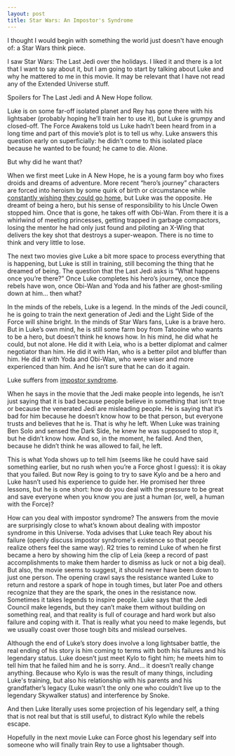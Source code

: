 ```yaml
---
layout: post
title: Star Wars: An Impostor's Syndrome
---
```

I thought I would begin with something the world just doesn't have enough of: a Star Wars think piece.

I saw Star Wars: The Last Jedi over the holidays. I liked it and there is a lot that I want to say about it, but I am going to start by talking about Luke and why he mattered to me in this movie. It may be relevant that I have not read any of the Extended Universe stuff.

Spoilers for The Last Jedi and A New Hope follow.

Luke is on some far-off isolated planet and Rey has gone there with his lightsaber (probably hoping he’ll train her to use it), but Luke is grumpy and closed-off. The Force Awakens told us Luke hadn’t been heard from in a long time and part of this movie’s plot is to tell us why. Luke answers this question early on superficially: he didn’t come to this isolated place because he wanted to be found; he came to die. Alone.

But why did he want that?

When we first meet Luke in A New Hope, he is a young farm boy who fixes droids and dreams of adventure. More recent “hero’s journey” characters are forced into heroism by some quirk of birth or circumstance while [constantly wishing they could go home](http://tvtropes.org/pmwiki/pmwiki.php/Main/IJustWantToBeNormal), but Luke was the opposite. He dreamt of being a hero, but his sense of responsibility to his Uncle Owen stopped him. Once that is gone, he takes off with Obi-Wan. From there it is a whirlwind of meeting princesses, getting trapped in garbage compactors, losing the mentor he had only just found and piloting an X-Wing that delivers the key shot that destroys a super-weapon. There is no time to think and very little to lose.

The next two movies give Luke a bit more space to process everything that is happening, but Luke is still in training, still becoming the thing that he dreamed of being. The question that the Last Jedi asks is “What happens once you’re there?” Once Luke completes his hero’s journey, once the rebels have won, once Obi-Wan and Yoda and his father are ghost-smiling down at him… then what?

In the minds of the rebels, Luke is a legend. In the minds of the Jedi council, he is going to train the next generation of Jedi and the Light Side of the Force will shine bright. In the minds of Star Wars fans, Luke is a brave hero. But in Luke’s own mind, he is still some farm boy from Tatooine who wants to be a hero, but doesn’t think he knows how. In his mind, he did what he could, but not alone. He did it with Leia, who is a better diplomat and calmer negotiator than him. He did it with Han, who is a better pilot and bluffer than him. He did it with Yoda and Obi-Wan, who were wiser and more experienced than him. And he isn’t sure that he can do it again.

Luke suffers from [impostor syndrome](https://en.wikipedia.org/wiki/Impostor_syndrome).

When he says in the movie that the Jedi make people into legends, he isn’t just saying that it is bad because people believe in something that isn’t true or because the venerated Jedi are misleading people. He is saying that it’s bad for him because he doesn’t know how to be that person, but everyone trusts and believes that he is. That is why he left. When Luke was training Ben Solo and sensed the Dark Side, he knew he was supposed to stop it, but he didn’t know how. And so, in the moment, he failed. And then, because he didn’t think he was allowed to fail, he left.

This is what Yoda shows up to tell him (seems like he could have said something earlier, but no rush when you’re a Force ghost I guess): it is okay that you failed. But now Rey is going to try to save Kylo and be a hero and Luke hasn’t used his experience to guide her. He promised her three lessons, but he is one short: how do you deal with the pressure to be great and save everyone when you know you are just a human (or, well, a human with the Force)?

How can you deal with impostor syndrome? The answers from the movie are surprisingly close to what’s known about dealing with impostor syndrome in this Universe. Yoda advises that Luke teach Rey about his failure (openly discuss impostor syndrome's existence so that people realize others feel the same way). R2 tries to remind Luke of when he first became a hero by showing him the clip of Leia (keep a record of past accomplishments to make them harder to dismiss as luck or not a big deal). But also, the movie seems to suggest, it should never have been down to just one person. The opening crawl says the resistance wanted Luke to return and restore a spark of hope in tough times, but later Poe and others recognize that they are the spark, the ones in the resistance now. Sometimes it takes legends to inspire people. Luke says that the Jedi Council make legends, but they can’t make them without building on something real, and that reality is full of courage and hard work but also failure and coping with it. That is really what you need to make legends, but we usually coast over those tough bits and mislead ourselves.

Although the end of Luke’s story does involve a long lightsaber battle, the real ending of his story is him coming to terms with both his failures and his legendary status. Luke doesn’t just meet Kylo to fight him; he meets him to tell him that he failed him and he is sorry. And… it doesn’t really change anything. Because who Kylo is was the result of many things, including Luke's training, but also his relationship with his parents and his grandfather’s legacy (Luke wasn’t the only one who couldn’t live up to the legendary Skywalker status) and interference by Snoke.

And then Luke literally uses some projection of his legendary self, a thing that is not real but that is still useful, to distract Kylo while the rebels escape.

Hopefully in the next movie Luke can Force ghost his legendary self into someone who will finally train Rey to use a lightsaber though.
